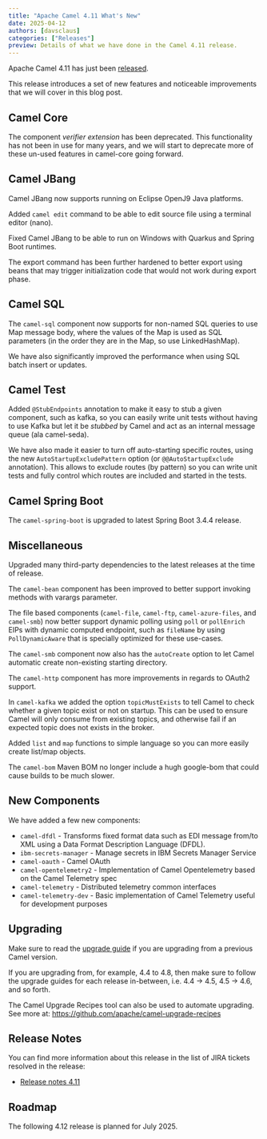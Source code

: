 ```yaml
---
title: "Apache Camel 4.11 What's New"
date: 2025-04-12
authors: [davsclaus]
categories: ["Releases"]
preview: Details of what we have done in the Camel 4.11 release.
---
```


Apache Camel 4.11 has just been [released](/blog/2025/04/RELEASE-4.11.0/).

This release introduces a set of new features and noticeable improvements that we will cover in this blog post.

## Camel Core

The component _verifier extension_ has been deprecated. This functionality has not been in use for many years,
and we will start to deprecate more of these un-used features in camel-core going forward.

## Camel JBang

Camel JBang now supports running on Eclipse OpenJ9 Java platforms.

Added `camel edit` command to be able to edit source file using a terminal editor (nano).

Fixed Camel JBang to be able to run on Windows with Quarkus and Spring Boot runtimes.

The export command has been further hardened to better export using beans that may trigger initialization code
that would not work during export phase.

## Camel SQL

The `camel-sql` component now supports for non-named SQL queries to use Map message body, where the values
of the Map is used as SQL parameters (in the order they are in the Map, so use LinkedHashMap).

We have also significantly improved the performance when using SQL batch insert or updates.

## Camel Test

Added `@StubEndpoints` annotation to make it easy to stub a given component, such as kafka, so you
can easily write unit tests without having to use Kafka but let it be _stubbed_ by Camel and act
as an internal message queue (ala camel-seda).

We have also made it easier to turn off auto-starting specific routes, using the new `AutoStartupExcludePattern` option (or `@@AutoStartupExclude` annotation).
This allows to exclude routes (by pattern) so you can write unit tests  and fully control which routes are included and started in the tests.


## Camel Spring Boot

The `camel-spring-boot` is upgraded to latest Spring Boot 3.4.4 release.

## Miscellaneous

Upgraded many third-party dependencies to the latest releases at the time of release.

The `camel-bean` component has been improved to better support invoking methods with varargs parameter.

The file based components (`camel-file`, `camel-ftp`, `camel-azure-files`, and `camel-smb`) now better support dynamic polling using `poll` or `pollEnrich` EIPs with dynamic
computed endpoint, such as `fileName` by using `PollDynamicAware` that is specially optimized for these use-cases.

The `camel-smb` component now also has the `autoCreate` option to let Camel automatic create non-existing starting directory.

The `camel-http` component has more improvements in regards to OAuth2 support.

In `camel-kafka` we added the option `topicMustExists` to tell Camel to check whether a given topic exist or not on startup.
This can be used to ensure Camel will only consume from existing topics, and otherwise fail if an expected topic does not exists in the broker.

Added `list` and `map` functions to simple language so you can more easily create list/map objects.

The `camel-bom` Maven BOM no longer include a hugh google-bom that could cause builds to be much slower.

## New Components

We have added a few new components:

- `camel-dfdl` - Transforms fixed format data such as EDI message from/to XML using a Data Format Description Language (DFDL).
- `ibm-secrets-manager` - Manage secrets in IBM Secrets Manager Service
- `camel-oauth` - Camel OAuth
- `camel-opentelemetry2`  - Implementation of Camel Opentelemetry based on the Camel Telemetry spec
- `camel-telemetry` - Distributed telemetry common interfaces
- `camel-telemetry-dev` - Basic implementation of Camel Telemetry useful for development purposes

## Upgrading

Make sure to read the [upgrade guide](/manual/camel-4x-upgrade-guide-4_11.html) if you are upgrading from a previous Camel version.

If you are upgrading from, for example, 4.4 to 4.8, then make sure to follow the upgrade guides for each release in-between, i.e.
4.4 -> 4.5, 4.5 -> 4.6, and so forth.

The Camel Upgrade Recipes tool can also be used to automate upgrading.
See more at: https://github.com/apache/camel-upgrade-recipes

## Release Notes

You can find more information about this release in the list of JIRA tickets resolved in the release:

- [Release notes 4.11](/releases/release-4.11.0/)

## Roadmap

The following 4.12 release is planned for July 2025.

